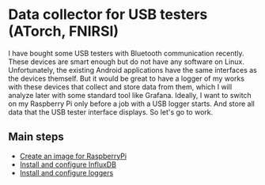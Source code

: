 # Data collector for USB testers (ATorch, FNIRSI)
I have bought some USB testers with Bluetooth communication recently. These devices are smart enough but do not have any software on Linux. Unfortunately, the existing Android applications have the same interfaces as the devices themself. But it would be great to have a logger of my works with these devices that collect and store data from them, which I will analyze later with some standard tool like Grafana. Ideally, I want to switch on my Raspberry Pi only before a job with a USB logger starts. And store all data that the USB tester interface displays.
So let's go to work.
## Main steps
* [Create an image for RaspberryPi](doc/rpi.md)
* [Install and configure InfluxDB](doc/influxdb.md)
* [Install and configure loggers](doc/software.md)